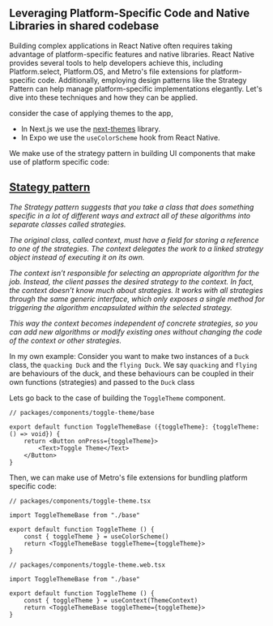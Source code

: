 ## Leveraging Platform-Specific Code and Native Libraries in shared codebase

Building complex applications in React Native often requires taking advantage of platform-specific features and native libraries. React Native provides several tools to help developers achieve this, including Platform.select, Platform.OS, and Metro's file extensions for platform-specific code. Additionally, employing design patterns like the Strategy Pattern can help manage platform-specific implementations elegantly. Let's dive into these techniques and how they can be applied.

consider the case of applying themes to the app,
- In Next.js we use the [next-themes](https://github.com/pacocoursey/next-themes) library.
- In Expo we use the `useColorScheme` hook from React Native.

We make use of the strategy pattern in building UI components that make use of platform specific code:

## [Stategy pattern](https://refactoring.guru/design-patterns/strategy)
<i>
The Strategy pattern suggests that you take a class that does something specific in a lot of different ways and extract all of these algorithms into separate classes called strategies.

The original class, called context, must have a field for storing a reference to one of the strategies. The context delegates the work to a linked strategy object instead of executing it on its own.

The context isn’t responsible for selecting an appropriate algorithm for the job. Instead, the client passes the desired strategy to the context. In fact, the context doesn’t know much about strategies. It works with all strategies through the same generic interface, which only exposes a single method for triggering the algorithm encapsulated within the selected strategy.

This way the context becomes independent of concrete strategies, so you can add new algorithms or modify existing ones without changing the code of the context or other strategies.
</i>

In my own example:
Consider you want to make two instances of a `Duck` class, the `quacking Duck` and the `flying Duck`. We say `quacking` and `flying` are behaviours of the duck, and these behaviours can be coupled in their own functions (strategies) and passed to the `Duck` class

Lets go back to the case of building the `ToggleTheme` component.
```tsx
// packages/components/toggle-theme/base

export default function ToggleThemeBase ({toggleTheme}: {toggleTheme: () => void}) {
    return <Button onPress={toggleTheme}>
        <Text>Toggle Theme</Text>
    </Button>
}
```
Then, we can make use of Metro's file extensions for bundling platform specific code:
```tsx
// packages/components/toggle-theme.tsx

import ToggleThemeBase from "./base"

export default function ToggleTheme () {
    const { toggleTheme } = useColorScheme()
    return <ToggleThemeBase toggleTheme={toggleTheme}>
}
```
```tsx
// packages/components/toggle-theme.web.tsx

import ToggleThemeBase from "./base"

export default function ToggleTheme () {
    const { toggleTheme } = useContext(ThemeContext)
    return <ToggleThemeBase toggleTheme={toggleTheme}>
}
```
